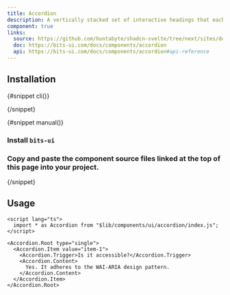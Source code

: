 ```yaml
---
title: Accordion
description: A vertically stacked set of interactive headings that each reveal a section of content.
component: true
links:
  source: https://github.com/huntabyte/shadcn-svelte/tree/next/sites/docs/src/lib/registry/ui/accordion
  doc: https://bits-ui.com/docs/components/accordion
  api: https://bits-ui.com/docs/components/accordion#api-reference
---
```


<script>
    import { ComponentPreview, PMAddComp, PMInstall, InstallTabs, Steps } from '$lib/components/docs';
</script>

<ComponentPreview name="accordion-demo" class="[&_[data-melt-accordion]]:sm:max-w-[70%]">

<div></div>

</ComponentPreview>

## Installation

<InstallTabs>

{#snippet cli()}

<PMAddComp name="accordion" />

{/snippet}

{#snippet manual()}

<Steps>

### Install `bits-ui`

<PMInstall command="bits-ui" />

### Copy and paste the component source files linked at the top of this page into your project.

</Steps>

{/snippet}

</InstallTabs>

## Usage

```svelte
<script lang="ts">
  import * as Accordion from "$lib/components/ui/accordion/index.js";
</script>

<Accordion.Root type="single">
  <Accordion.Item value="item-1">
    <Accordion.Trigger>Is it accessible?</Accordion.Trigger>
    <Accordion.Content>
      Yes. It adheres to the WAI-ARIA design pattern.
    </Accordion.Content>
  </Accordion.Item>
</Accordion.Root>
```
